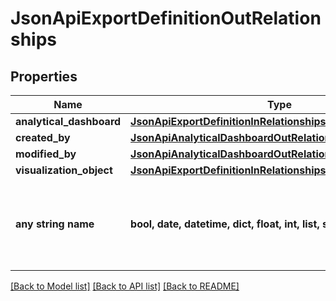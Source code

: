 # JsonApiExportDefinitionOutRelationships


## Properties
Name | Type | Description | Notes
------------ | ------------- | ------------- | -------------
**analytical_dashboard** | [**JsonApiExportDefinitionInRelationshipsAnalyticalDashboard**](JsonApiExportDefinitionInRelationshipsAnalyticalDashboard.md) |  | [optional] 
**created_by** | [**JsonApiAnalyticalDashboardOutRelationshipsCreatedBy**](JsonApiAnalyticalDashboardOutRelationshipsCreatedBy.md) |  | [optional] 
**modified_by** | [**JsonApiAnalyticalDashboardOutRelationshipsCreatedBy**](JsonApiAnalyticalDashboardOutRelationshipsCreatedBy.md) |  | [optional] 
**visualization_object** | [**JsonApiExportDefinitionInRelationshipsVisualizationObject**](JsonApiExportDefinitionInRelationshipsVisualizationObject.md) |  | [optional] 
**any string name** | **bool, date, datetime, dict, float, int, list, str, none_type** | any string name can be used but the value must be the correct type | [optional]

[[Back to Model list]](../README.md#documentation-for-models) [[Back to API list]](../README.md#documentation-for-api-endpoints) [[Back to README]](../README.md)


